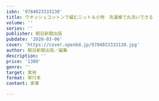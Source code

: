 ```yaml
---
isbn: '9784023333130'
title: ウオッシュコットンで編むニット＆小物　洗濯機で丸洗いできる
volume: ''
series: ''
publisher: 朝日新聞出版
pubdate: '2020-03-06'
cover: 'https://cover.openbd.jp/9784023333130.jpg'
author: 朝日新聞出版／編集
description: ''
price: '1300'
genre: ''
target: 実用
format: 単行本
content: 家事

---
```

